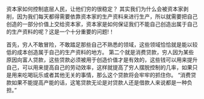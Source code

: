 资本家如何控制底层人民，让他们穷的很稳定？
其实我们为什么会被资本家剥削，因为我们每天都得需要依靠资本家的生产资料来进行生产，所以就需要把自己创造的一部分价值上交给资本家，资本家是如何保证我们不能自己创造出属于自己的生产资料的呢？这是一个十分重要的问题!！

首先，穷人不敢冒险，不敢踏足那些自己不熟悉的领域，这些领域恰恰就是能以较低的成本创造属于自己的生产资料的地方。
第二个就是消费贷款，穷人因为某些原因向富人贷款，这些贷款必须被用于创造价值才是有效的，这些钱可以用来提升自己，可以用来提高自己的劳动效率，这样就提高了穷人摆脱控制的几率，如果只是用来吃喝玩乐或者其他无关的事情，那么这个贷款将会牢牢的抓住你。
“消费贷款如果不能提高产能的话，这笔贷款无论是对贷款人还是借款人来说都是一种负担。”
